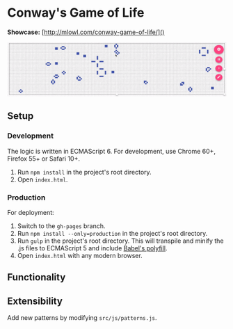 # Conway's Game of Life

**Showcase:** [http://mlowl.com/conway-game-of-life/]()

[![](https://raw.githubusercontent.com/batzner/conway-game-of-life/master/showcase.gif)](http://mlowl.com/conway-game-of-life/)

## Setup

### Development

The logic is written in ECMAScript 6. For development, use Chrome 60+, Firefox 55+ or Safari 10+. 

1. Run `npm install` in the project's root directory.
2. Open `index.html`.

### Production

For deployment:

1. Switch to the `gh-pages` branch.
2. Run `npm install --only=production` in the project's root directory.
3. Run `gulp` in the project's root directory. This will transpile and minify the .js files to ECMAScript 5 and include [Babel's polyfill](https://babeljs.io/docs/usage/polyfill/).
4. Open `index.html` with any modern browser.

## Functionality

## Extensibility 

Add new patterns by modifying `src/js/patterns.js`.